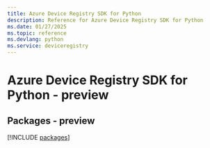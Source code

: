 ```yaml
---
title: Azure Device Registry SDK for Python
description: Reference for Azure Device Registry SDK for Python
ms.date: 01/27/2025
ms.topic: reference
ms.devlang: python
ms.service: deviceregistry
---
```

# Azure Device Registry SDK for Python - preview
## Packages - preview
[!INCLUDE [packages](device-registry-index.md)]
